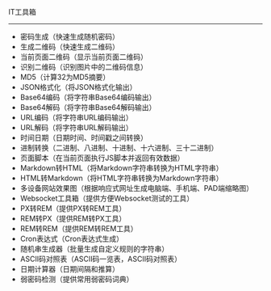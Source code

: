 IT工具箱

---

- 密码生成（快速生成随机密码）
- 生成二维码（快速生成二维码）
- 当前页面二维码（显示当前页面二维码）
- 识别二维码（识别图片中的二维码信息）
- MD5（计算32为MD5摘要）
- JSON格式化（将JSON格式化输出）
- Base64编码（将字符串Base64编码输出）
- Base64解码（将字符串Base64解码输出）
- URL编码（将字符串URL编码输出）
- URL解码（将字符串URL解码输出）
- 时间日期（日期时间、时间戳之间转换）
- 进制转换（二进制、八进制、十进制、十六进制、三十二进制）
- 页面脚本（在当前页面执行JS脚本并返回有效数据）
- Markdown转HTML（将Markdown字符串转换为HTML字符串）
- HTML转Markdown（将HTML字符串转换为Markdown字符串）
- 多设备网站效果图（根据响应式网址生成电脑端、手机端、PAD端缩略图）
- Websocket工具箱（提供方便Websocket测试的工具）
- PX转REM（提供PX转REM工具）
- REM转PX（提供REM转PX工具）
- REM转REM（提供REM转REM工具）
- Cron表达式（Cron表达式生成）
- 随机串生成器（批量生成自定义规则的字符串）
- ASCII码对照表（ASCII码一览表，ASCII码对照表）
- 日期计算器（日期间隔和推算）
- 弱密码检测（提供常用弱密码词典）
